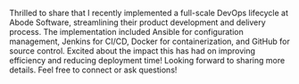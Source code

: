Thrilled to share that I recently implemented a full-scale DevOps lifecycle at Abode Software, streamlining their product development and delivery process. The implementation included Ansible for configuration management, Jenkins for CI/CD, Docker for containerization, and GitHub for source control. Excited about the impact this has had on improving efficiency and reducing deployment time! Looking forward to sharing more details. Feel free to connect or ask questions!

